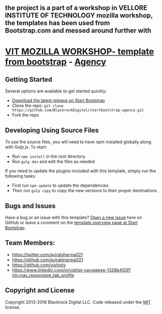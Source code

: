 ## the project is a part of a workshop in VELLORE INSTITUTE OF TECHNOLOGY mozilla workshop, the templates has been used from Bootstrap.com and messed around further with
# [VIT MOZILLA WORKSHOP- template from bootstrap](http://startbootstrap.com/) - [Agency](http://startbootstrap.com/template-overviews/agency/)

## Getting Started

Several options are available to get started quickly:
* [Download the latest release on Start Bootstrap](http://startbootstrap.com/template-overviews/agency/)
* Clone the repo: `git clone https://github.com/BlackrockDigital/startbootstrap-agency.git`
* Fork the repo

## Developing Using Source Files

To use the source files, you will need to have npm installed globally along with Gulp.js. To start:
* Run `npm install` in the root directory
* Run `gulp dev` and edit the files as needed

If you need to update the plugins included with this template, simply run the following tasks:
* First run `npm update` to update the dependencies
* Then run `gulp copy` to copy the new versions to their proper destinations

## Bugs and Issues

Have a bug or an issue with this template? [Open a new issue](https://github.com/BlackrockDigital/startbootstrap-agency/issues) here on GitHub or leave a comment on the [template overview page at Start Bootstrap](http://startbootstrap.com/template-overviews/agency/).

## Team Members:

* https://twitter.com/aviralsharma021
* https://github.com/aviralsharma021
* https://github.com/vishistv
* https://www.linkedin.com/in/vishist-varugeese-1328b4129?trk=nav_responsive_tab_profile


## Copyright and License

Copyright 2013-2016 Blackrock Digital LLC. Code released under the [MIT](https://github.com/BlackrockDigital/startbootstrap-agency/blob/gh-pages/LICENSE) license.
